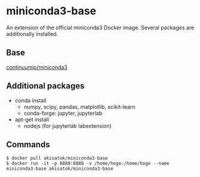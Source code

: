 # miniconda3-base

An extension of the official miniconda3 Docker image. Several packages are additionally installed.

## Base

[continuumio/miniconda3](https://hub.docker.com/r/continuumio/anaconda3/)

## Additional packages

* conda install
  * numpy, scipy, pandas, matplotlib, scikit-learn
  * conda-forge: jupyter, jupyterlab
* apt-get install
  * nodejs (for jupyterlab labextension)

## Commands

```
$ docker pull akisatok/miniconda3-base
$ docker run -it -p 8888:8888 -v /home/hoge:/home/hoge --name miniconda3-base akisatok/miniconda3-base
```
